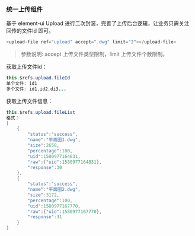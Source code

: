 ### 统一上传组件
基于 element-ui Upload 进行二次封装，完善了上传后台逻辑，让业务只需关注回传的文件Id 即可。

```java
<upload-file ref="upload" accept=".dwg" limit="2"></upload-file>
```

> 参数说明: accept 上传文件类型限制，limit 上传文件个数限制。

获取上传文件Id：
```java
this.$refs.upload.fileId
单个文件: id1
多个文件: id1,id2,di3...
```

获取上传文件信息：
```java
this.$refs.upload.fileList
格式：
[
    {
        "status":"success",
        "name":"平面图1.dwg",
        "size":2658,
        "percentage":100,
        "uid":1580977164831,
        "raw":{"uid":1580977164831},
        "response":30
    },
    {
        "status":"success",
        "name":"平面图2.dwg",
        "size":3172,
        "percentage":100,
        "uid":1580977167770,
        "raw":{"uid":1580977167770},
        "response":31
    }
]
```

